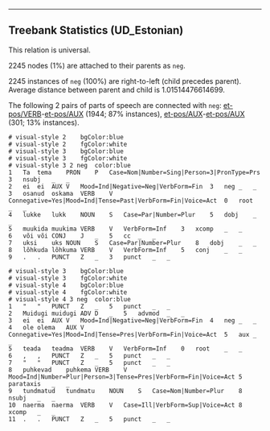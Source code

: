 

--------------------------------------------------------------------------------

## Treebank Statistics (UD_Estonian)

This relation is universal.

2245 nodes (1%) are attached to their parents as `neg`.

2245 instances of `neg` (100%) are right-to-left (child precedes parent).
Average distance between parent and child is 1.01514476614699.

The following 2 pairs of parts of speech are connected with `neg`: [et-pos/VERB]()-[et-pos/AUX]() (1944; 87% instances), [et-pos/AUX]()-[et-pos/AUX]() (301; 13% instances).


~~~ conllu
# visual-style 2	bgColor:blue
# visual-style 2	fgColor:white
# visual-style 3	bgColor:blue
# visual-style 3	fgColor:white
# visual-style 3 2 neg	color:blue
1	Ta	tema	PRON	P	Case=Nom|Number=Sing|Person=3|PronType=Prs	3	nsubj	_	_
2	ei	ei	AUX	V	Mood=Ind|Negative=Neg|VerbForm=Fin	3	neg	_	_
3	osanud	oskama	VERB	V	Connegative=Yes|Mood=Ind|Tense=Past|VerbForm=Fin|Voice=Act	0	root	_	_
4	lukke	lukk	NOUN	S	Case=Par|Number=Plur	5	dobj	_	_
5	muukida	muukima	VERB	V	VerbForm=Inf	3	xcomp	_	_
6	või	või	CONJ	J	_	5	cc	_	_
7	uksi	uks	NOUN	S	Case=Par|Number=Plur	8	dobj	_	_
8	lõhkuda	lõhkuma	VERB	V	VerbForm=Inf	5	conj	_	_
9	.	.	PUNCT	Z	_	3	punct	_	_

~~~


~~~ conllu
# visual-style 3	bgColor:blue
# visual-style 3	fgColor:white
# visual-style 4	bgColor:blue
# visual-style 4	fgColor:white
# visual-style 4 3 neg	color:blue
1	"	"	PUNCT	Z	_	5	punct	_	_
2	Muidugi	muidugi	ADV	D	_	5	advmod	_	_
3	ei	ei	AUX	V	Mood=Ind|Negative=Neg|VerbForm=Fin	4	neg	_	_
4	ole	olema	AUX	V	Connegative=Yes|Mood=Ind|Tense=Pres|VerbForm=Fin|Voice=Act	5	aux	_	_
5	teada	teadma	VERB	V	VerbForm=Inf	0	root	_	_
6	,	,	PUNCT	Z	_	5	punct	_	_
7	"	"	PUNCT	Z	_	5	punct	_	_
8	puhkevad	puhkema	VERB	V	Mood=Ind|Number=Plur|Person=3|Tense=Pres|VerbForm=Fin|Voice=Act	5	parataxis	_	_
9	tundmatud	tundmatu	NOUN	S	Case=Nom|Number=Plur	8	nsubj	_	_
10	naerma	naerma	VERB	V	Case=Ill|VerbForm=Sup|Voice=Act	8	xcomp	_	_
11	.	.	PUNCT	Z	_	5	punct	_	_

~~~


